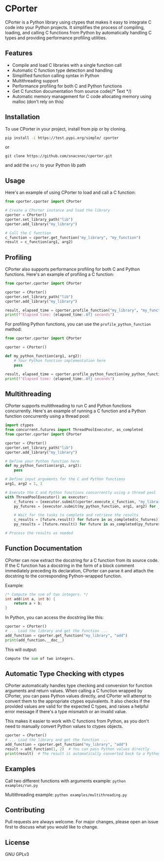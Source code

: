 # CPorter
CPorter is a Python library using ctypes that makes it easy to integrate C code into your Python projects. 
It simplifies the process of compiling, loading, and calling C functions from Python by automatically handling C types and providing performance profiling utilities.


## Features
* Compile and load C libraries with a single function call
* Automatic C function type detection and handling
* Simplified function calling syntax in Python
* Multithreading support
* Performance profiling for both C and Python functions
* Get C function documentation from source code(/* Text */)
* Automatic memory management for C code allocating memory using malloc (don't rely on this)

## Installation
To use CPorter in your project, install from pip or by cloning.
```bash
pip install -i https://test.pypi.org/simple/ cporter
```
or

```
git clone https://github.com/snacsnoc/cporter.git
```
and add the `src/` to your Python lib path
## Usage
Here's an example of using CPorter to load and call a C function:

```python
from cporter.cporter import CPorter

# Create a CPorter instance and load the library
cporter = CPorter()
cporter.set_library_path("lib")
cporter.add_library("my_library")

# Call the C function
c_function = cporter.get_function("my_library", "my_function")
result = c_function(arg1, arg2)
```

## Profiling
CPorter also supports performance profiling for both C and Python functions. Here's an example of profiling a C function:

```python
from cporter.cporter import CPorter

cporter = CPorter()
cporter.set_library_path("lib")
cporter.add_library("my_library")

result, elapsed_time = cporter.profile_function("my_library", "my_function", arg1, arg2)
print(f"Elapsed time: {elapsed_time:.6f} seconds")
```
For profiling Python functions, you can use the `profile_python_function` method:

```python
from cporter.cporter import CPorter

cporter = CPorter()

def my_python_function(arg1, arg2):
    # Your Python function implementation here
    pass

result, elapsed_time = cporter.profile_python_function(my_python_function, arg1, arg2)
print(f"Elapsed time: {elapsed_time:.6f} seconds")
```
## Multithreading
CPorter supports multithreading to run C and Python functions concurrently. Here's an example of running a C function and a Python function concurrently using a thread pool:

```python
import ctypes
from concurrent.futures import ThreadPoolExecutor, as_completed
from cporter.cporter import CPorter

cporter = CPorter()
cporter.set_library_path("lib")
cporter.add_library("my_library")

# Define your Python function here
def my_python_function(arg1, arg2):
    pass

# Define input arguments for the C and Python functions
arg1, arg2 = 1, 1

# Execute the C and Python functions concurrently using a thread pool
with ThreadPoolExecutor() as executor:
    c_futures = [executor.submit(cporter.execute_c_function, "my_library", "my_function", arg1, arg2) for _ in range(10)]
    py_futures = [executor.submit(my_python_function, arg1, arg2) for _ in range(10)]

    # Wait for the tasks to complete and retrieve the results
    c_results = [future.result() for future in as_completed(c_futures)]
    py_results = [future.result() for future in as_completed(py_futures)]

# Process the results as needed
```

## Function Documentation
CPorter can now extract the docstring for a C function from its source code. If the C function has a docstring in the form of a block comment immediately preceding its declaration, CPorter can parse it and attach the docstring to the corresponding Python-wrapped function. 

Example:
```c
/* Compute the sum of two integers. */
int add(int a, int b) {
    return a + b;
}
```
In Python, you can access the docstring like this:

```python
cporter = CPorter()
# ... Load the library and get the function ...
add_function = cporter.get_function("my_library", "add")
print(add_function.__doc__)
```
This will output:

```python
Compute the sum of two integers.
```

## Automatic Type Checking with ctypes
CPorter automatically handles type checking and conversion for function arguments and return values. 
When calling a C function wrapped by CPorter, you can pass Python values directly, and CPorter will attempt to convert them to the appropriate ctypes equivalents. 
It also checks if the provided values are valid for the expected C types, and raises a helpful error message if there's a type mismatch or an invalid value.

This makes it easier to work with C functions from Python, as you don't need to manually convert Python values to ctypes objects.
```python
cporter = CPorter()
# ... Load the library and get the function ...
add_function = cporter.get_function("my_library", "add")
result = add_function(1, 2)  # You can pass Python values directly
print(result)  # The result is automatically converted back to a Python value

```
## Examples
Call two different functions with arguments example: `python examples/run.py`

Multithreading example: `python examples/multithreading.py`

## Contributing
Pull requests are always welcome. For major changes, please open an issue first to discuss what you would like to change.

## License
GNU GPLv3
